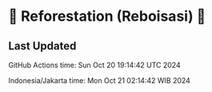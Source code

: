 
# 🌳 Reforestation (Reboisasi) 🌲

## Last Updated

GitHub Actions time: Sun Oct 20 19:14:42 UTC 2024

Indonesia/Jakarta time: Mon Oct 21 02:14:42 WIB 2024
